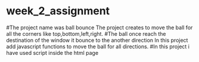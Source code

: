 # week_2_assignment
#The project name was ball bounce
The project creates to move the ball for all the corners like top,bottom,left,right.
#The ball once reach the destination of the window it bounce to the another direction
In this project add javascript functions to move the ball for all directions.
#In this project i have used script inside the html page
